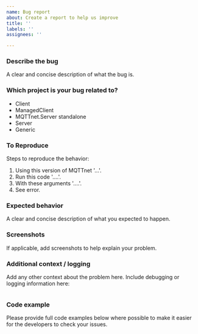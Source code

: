 ```yaml
---
name: Bug report
about: Create a report to help us improve
title: ''
labels: ''
assignees: ''

---
```


### Describe the bug
A clear and concise description of what the bug is.

### Which project is your bug related to?
<!-- Remove the items which don't apply from the following list -->
- Client
- ManagedClient
- MQTTnet.Server standalone
- Server
- Generic

### To Reproduce
Steps to reproduce the behavior:
1. Using this version of MQTTnet '...'.
2. Run this code '....'.
3. With these arguments '....'.
4. See error.

### Expected behavior
A clear and concise description of what you expected to happen.

### Screenshots
If applicable, add screenshots to help explain your problem.

### Additional context / logging
Add any other context about the problem here.
Include debugging or logging information here:

```batch
```
### Code example
 Please provide full code examples below where possible to make it easier for the developers to check your issues.
 
```csharp
```
